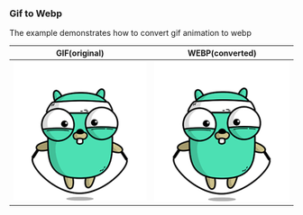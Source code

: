 ### Gif to Webp
The example demonstrates how to convert gif animation to webp 

GIF(original) | WEBP(converted)
------------ | -------------
![gif](animation.gif) | ![gif](animation.webp)

